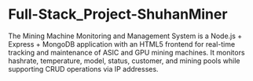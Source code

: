 # Full-Stack_Project-ShuhanMiner
The Mining Machine Monitoring and Management System is a Node.js + Express + MongoDB application with an HTML5 frontend for real-time tracking and maintenance of ASIC and GPU mining machines. It monitors hashrate, temperature, model, status, customer, and mining pools while supporting CRUD operations via IP addresses.

